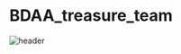 # BDAA_treasure_team
![header](https://capsule-render.vercel.app/api?type=wave&color=auto&height=300&section=header&text="BDAA_데이터_속_보물_찾기_팀_깃허브입니다~"&fontSize=30)
